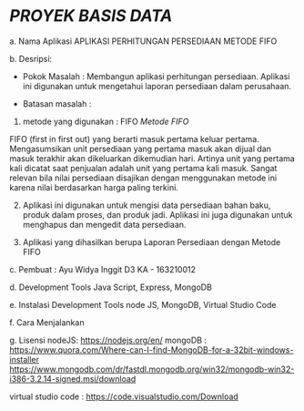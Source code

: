 *PROYEK BASIS DATA*
======================================================================================================================

a. Nama Aplikasi
APLIKASI PERHITUNGAN PERSEDIAAN METODE FIFO

b. Desripsi:
- Pokok Masalah :
Membangun aplikasi perhitungan persediaan. Aplikasi ini digunakan untuk mengetahui laporan persediaan dalam perusahaan.

- Batasan masalah :
1. metode yang digunakan : FIFO
*Metode FIFO*

FIFO (first in first out) yang berarti masuk pertama keluar pertama. 
Mengasumsikan unit persediaan yang pertama masuk akan dijual dan masuk terakhir akan dikeluarkan dikemudian hari. 
Artinya unit yang pertama kali dicatat saat penjualan adalah unit yang pertama kali masuk. Sangat relevan bila nilai
persediaan disajikan dengan menggunakan metode ini karena nilai berdasarkan harga paling terkini.

2. Aplikasi ini digunakan untuk mengisi data persediaan bahan baku, produk dalam proses, dan produk jadi.
   Aplikasi ini juga digunakan untuk menghapus dan mengedit data persediaan.
   
3. Aplikasi yang dihasilkan berupa Laporan Persediaan dengan Metode FIFO

c. Pembuat :
Ayu Widya Inggit
D3 KA - 163210012

d. Development Tools
Java Script, Express, MongoDB

e. Instalasi Development Tools
node JS, MongoDB, Virtual Studio Code

f. Cara  Menjalankan


g. Lisensi
nodeJS: https://nodejs.org/en/
mongoDB :
 https://www.quora.com/Where-can-I-find-MongoDB-for-a-32bit-windows-installer
 https://www.mongodb.com/dr/fastdl.mongodb.org/win32/mongodb-win32-i386-3.2.14-signed.msi/download
 
virtual studio code :
https://code.visualstudio.com/Download

